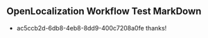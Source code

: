 ## OpenLocalization Workflow Test MarkDown
* ac5ccb2d-6db8-4eb8-8dd9-400c7208a0fe thanks!

<!--HONumber=Aug16_HO4-->


